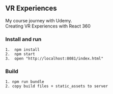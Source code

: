 ## VR Experiences
My course journey with Udemy.<br>
Creating VR Experiences with React 360

### Install and run
```
1.  npm install
2.  npm start
3.  open "http://localhost:8081/index.html"
```

### Build
```
1. npm run bundle
2. copy build files + static_assets to server
```
